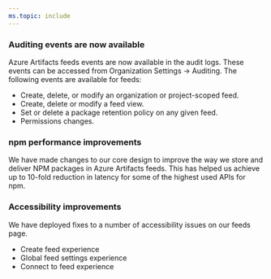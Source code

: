 ```yaml
---
ms.topic: include
---
```

### Auditing events are now available

Azure Artifacts feeds events are now available in the audit
logs. These events can be accessed from Organization Settings -&gt; Auditing.
The following events are available for feeds:

- Create, delete, or modify an organization or
project-scoped feed.
- Create, delete or modify a feed view. 
- Set or delete a package retention policy on any
given feed.
- Permissions changes.

    
### npm performance improvements

We have made changes to our core design to improve the way we store and deliver NPM packages in Azure Artifacts feeds. This has helped us achieve up to 10-fold reduction in latency for some of the highest used APIs for npm.

    
### Accessibility improvements

We have deployed fixes to a number of accessibility issues
on our feeds page.

- Create feed experience
- Global feed settings experience
- Connect to feed experience

    
